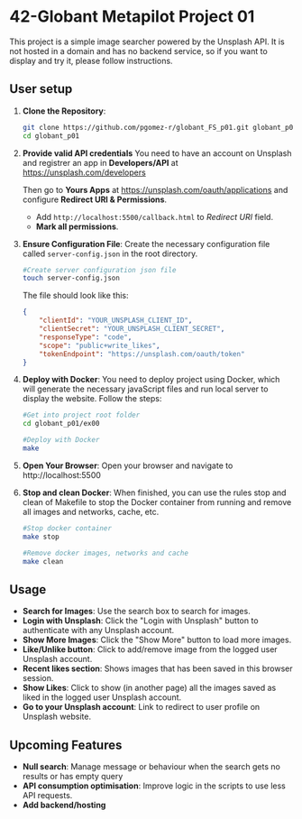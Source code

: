 # 42-Globant Metapilot Project 01

This project is a simple image searcher powered by the Unsplash API. It is not hosted in a domain and has no backend service, so if you want to display and try it, please follow instructions.

## User setup

1. **Clone the Repository**:
	```sh
	git clone https://github.com/pgomez-r/globant_FS_p01.git globant_p01
	cd globant_p01
	```

2. **Provide valid API credentials**
	You need to have an account on Unsplash and registrer an app in **Developers/API** at https://unsplash.com/developers

	Then go to **Yours Apps** at https://unsplash.com/oauth/applications and configure **Redirect URI & Permissions**.
	- Add `http://localhost:5500/callback.html` to *Redirect URI* field.
	- **Mark all permissions**.

3. **Ensure Configuration File**:
	Create the necessary configuration file called `server-config.json` in the root directory. 
	
	```sh
	#Create server configuration json file
	touch server-config.json
	```

	The file should look like this:
	```json
	{
		"clientId": "YOUR_UNSPLASH_CLIENT_ID",
		"clientSecret": "YOUR_UNSPLASH_CLIENT_SECRET",
		"responseType": "code",
		"scope": "public+write_likes",
		"tokenEndpoint": "https://unsplash.com/oauth/token"
	}
	```

4. **Deploy with Docker**:
	You need to deploy project using Docker, which will generate the necessary javaScript files and run local server to display the website.
	Follow the steps:

	```sh
	#Get into project root folder
	cd globant_p01/ex00

	#Deploy with Docker
	make
	```

5. **Open Your Browser**:
	Open your browser and navigate to http://localhost:5500

6. **Stop and clean Docker**:
	When finished, you can use the rules stop and clean of Makefile to stop the Docker container from running and remove all images and networks, cache, etc.
	```sh
	#Stop docker container
	make stop

	#Remove docker images, networks and cache
	make clean
	```

## Usage

- **Search for Images**: Use the search box to search for images.
- **Login with Unsplash**: Click the "Login with Unsplash" button to authenticate with any Unsplash account.
- **Show More Images**: Click the "Show More" button to load more images.
- **Like/Unlike button**: Click to add/remove image from the logged user Unsplash account.
- **Recent likes section**: Shows images that has been saved in this browser session.
- **Show Likes**: Click to show (in another page) all the images saved as liked in the logged user Unsplash account.
- **Go to your Unsplash account**: Link to redirect to user profile on Unsplash website.

## Upcoming Features

- **Null search**: Manage message or behaviour when the search gets no results or has empty query
- **API consumption optimisation**: Improve logic in the scripts to use less API requests.
- **Add backend/hosting**
